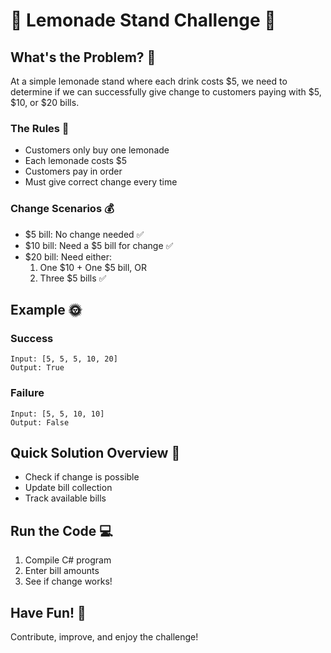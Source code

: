# 🍋 Lemonade Stand Challenge 🧮  

## What's the Problem? 🤔  

At a simple lemonade stand where each drink costs $5, we need to determine if we can successfully give change to customers paying with $5, $10, or $20 bills.  

### The Rules 📜  
- Customers only buy one lemonade  
- Each lemonade costs $5  
- Customers pay in order  
- Must give correct change every time  

### Change Scenarios 💰  
- $5 bill: No change needed ✅  
- $10 bill: Need a $5 bill for change ✅  
- $20 bill: Need either:  
  1. One $10 + One $5 bill, OR  
  2. Three $5 bills ✅  

## Example 🌞  

### Success  
```
Input: [5, 5, 5, 10, 20]
Output: True
```  

### Failure  
```
Input: [5, 5, 10, 10]
Output: False
```  

## Quick Solution Overview 🚀  
- Check if change is possible  
- Update bill collection  
- Track available bills  

## Run the Code 💻  
1. Compile C# program  
2. Enter bill amounts  
3. See if change works!  

## Have Fun! 🎉  
Contribute, improve, and enjoy the challenge!
